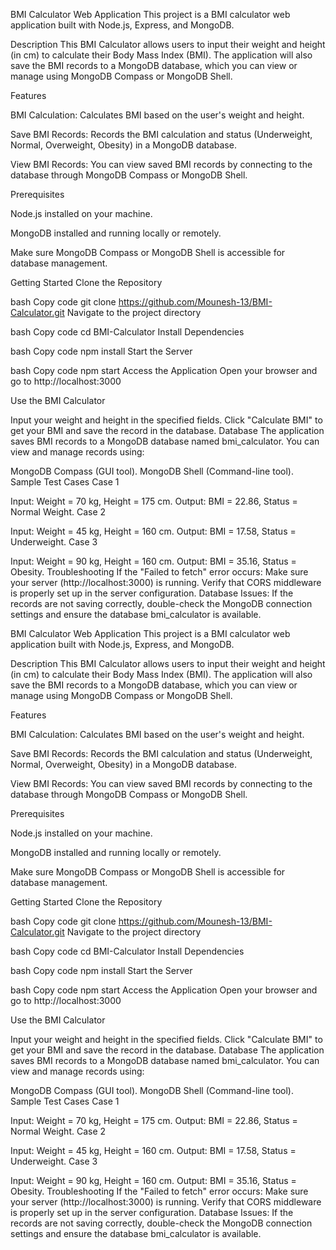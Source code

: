 BMI Calculator Web Application This project is a BMI calculator web application built with Node.js, Express, and MongoDB.

Description This BMI Calculator allows users to input their weight and height (in cm) to calculate their Body Mass Index (BMI). The application will also save the BMI records to a MongoDB database, which you can view or manage using MongoDB Compass or MongoDB Shell.

Features

BMI Calculation: Calculates BMI based on the user's weight and height.

Save BMI Records: Records the BMI calculation and status (Underweight, Normal, Overweight, Obesity) in a MongoDB database.

View BMI Records: You can view saved BMI records by connecting to the database through MongoDB Compass or MongoDB Shell.

Prerequisites

Node.js installed on your machine.

MongoDB installed and running locally or remotely.

Make sure MongoDB Compass or MongoDB Shell is accessible for database management.

Getting Started Clone the Repository

bash Copy code git clone https://github.com/Mounesh-13/BMI-Calculator.git Navigate to the project directory

bash Copy code cd BMI-Calculator Install Dependencies

bash Copy code npm install Start the Server

bash Copy code npm start Access the Application Open your browser and go to http://localhost:3000

Use the BMI Calculator

Input your weight and height in the specified fields. Click "Calculate BMI" to get your BMI and save the record in the database. Database The application saves BMI records to a MongoDB database named bmi_calculator. You can view and manage records using:

MongoDB Compass (GUI tool). MongoDB Shell (Command-line tool). Sample Test Cases Case 1

Input: Weight = 70 kg, Height = 175 cm. Output: BMI = 22.86, Status = Normal Weight. Case 2

Input: Weight = 45 kg, Height = 160 cm. Output: BMI = 17.58, Status = Underweight. Case 3

Input: Weight = 90 kg, Height = 160 cm. Output: BMI = 35.16, Status = Obesity. Troubleshooting If the "Failed to fetch" error occurs: Make sure your server (http://localhost:3000) is running. Verify that CORS middleware is properly set up in the server configuration. Database Issues: If the records are not saving correctly, double-check the MongoDB connection settings and ensure the database bmi_calculator is available.

BMI Calculator Web Application
This project is a BMI calculator web application built with Node.js, Express, and MongoDB.


Description
This BMI Calculator allows users to input their weight and height (in cm) to calculate their Body Mass Index (BMI). The application will also save the BMI records to a MongoDB database, which you can view or manage using MongoDB Compass or MongoDB Shell.



Features

BMI Calculation: Calculates BMI based on the user's weight and height.

Save BMI Records: Records the BMI calculation and status (Underweight, Normal, Overweight, Obesity) in a MongoDB database.

View BMI Records: You can view saved BMI records by connecting to the database through MongoDB Compass or MongoDB Shell.




Prerequisites

Node.js installed on your machine.

MongoDB installed and running locally or remotely.

Make sure MongoDB Compass or MongoDB Shell is accessible for database management.

Getting Started
Clone the Repository

bash
Copy code
git clone https://github.com/Mounesh-13/BMI-Calculator.git
Navigate to the project directory

bash
Copy code
cd BMI-Calculator
Install Dependencies

bash
Copy code
npm install
Start the Server

bash
Copy code
npm start
Access the Application
Open your browser and go to http://localhost:3000

Use the BMI Calculator

Input your weight and height in the specified fields.
Click "Calculate BMI" to get your BMI and save the record in the database.
Database
The application saves BMI records to a MongoDB database named bmi_calculator. You can view and manage records using:

MongoDB Compass (GUI tool).
MongoDB Shell (Command-line tool).
Sample Test Cases
Case 1

Input: Weight = 70 kg, Height = 175 cm.
Output: BMI = 22.86, Status = Normal Weight.
Case 2

Input: Weight = 45 kg, Height = 160 cm.
Output: BMI = 17.58, Status = Underweight.
Case 3

Input: Weight = 90 kg, Height = 160 cm.
Output: BMI = 35.16, Status = Obesity.
Troubleshooting
If the "Failed to fetch" error occurs:
Make sure your server (http://localhost:3000) is running.
Verify that CORS middleware is properly set up in the server configuration.
Database Issues: If the records are not saving correctly, double-check the MongoDB connection settings and ensure the database bmi_calculator is available.
